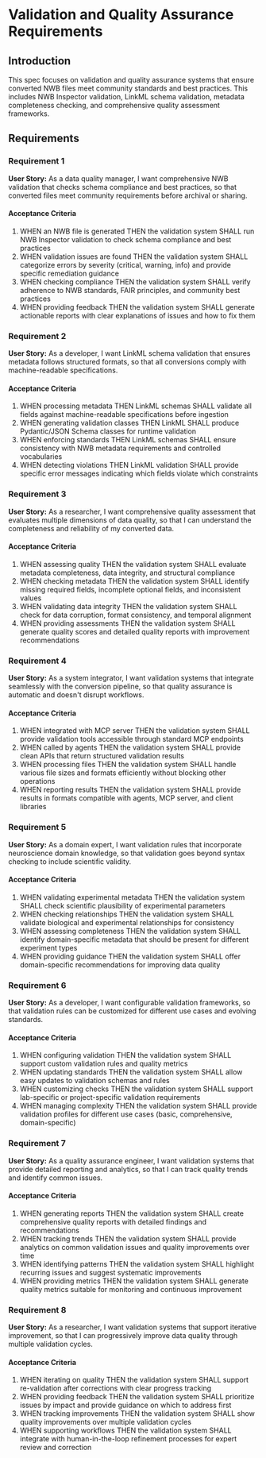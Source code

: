 # Validation and Quality Assurance Requirements

## Introduction

This spec focuses on validation and quality assurance systems that ensure
converted NWB files meet community standards and best practices. This includes
NWB Inspector validation, LinkML schema validation, metadata completeness
checking, and comprehensive quality assessment frameworks.

## Requirements

### Requirement 1

**User Story:** As a data quality manager, I want comprehensive NWB validation
that checks schema compliance and best practices, so that converted files meet
community requirements before archival or sharing.

#### Acceptance Criteria

1. WHEN an NWB file is generated THEN the validation system SHALL run NWB
   Inspector validation to check schema compliance and best practices
2. WHEN validation issues are found THEN the validation system SHALL categorize
   errors by severity (critical, warning, info) and provide specific remediation
   guidance
3. WHEN checking compliance THEN the validation system SHALL verify adherence to
   NWB standards, FAIR principles, and community best practices
4. WHEN providing feedback THEN the validation system SHALL generate actionable
   reports with clear explanations of issues and how to fix them

### Requirement 2

**User Story:** As a developer, I want LinkML schema validation that ensures
metadata follows structured formats, so that all conversions comply with
machine-readable specifications.

#### Acceptance Criteria

1. WHEN processing metadata THEN LinkML schemas SHALL validate all fields
   against machine-readable specifications before ingestion
2. WHEN generating validation classes THEN LinkML SHALL produce Pydantic/JSON
   Schema classes for runtime validation
3. WHEN enforcing standards THEN LinkML schemas SHALL ensure consistency with
   NWB metadata requirements and controlled vocabularies
4. WHEN detecting violations THEN LinkML validation SHALL provide specific error
   messages indicating which fields violate which constraints

### Requirement 3

**User Story:** As a researcher, I want comprehensive quality assessment that
evaluates multiple dimensions of data quality, so that I can understand the
completeness and reliability of my converted data.

#### Acceptance Criteria

1. WHEN assessing quality THEN the validation system SHALL evaluate metadata
   completeness, data integrity, and structural compliance
2. WHEN checking metadata THEN the validation system SHALL identify missing
   required fields, incomplete optional fields, and inconsistent values
3. WHEN validating data integrity THEN the validation system SHALL check for
   data corruption, format consistency, and temporal alignment
4. WHEN providing assessments THEN the validation system SHALL generate quality
   scores and detailed quality reports with improvement recommendations

### Requirement 4

**User Story:** As a system integrator, I want validation systems that integrate
seamlessly with the conversion pipeline, so that quality assurance is automatic
and doesn't disrupt workflows.

#### Acceptance Criteria

1. WHEN integrated with MCP server THEN the validation system SHALL provide
   validation tools accessible through standard MCP endpoints
2. WHEN called by agents THEN the validation system SHALL provide clean APIs
   that return structured validation results
3. WHEN processing files THEN the validation system SHALL handle various file
   sizes and formats efficiently without blocking other operations
4. WHEN reporting results THEN the validation system SHALL provide results in
   formats compatible with agents, MCP server, and client libraries

### Requirement 5

**User Story:** As a domain expert, I want validation rules that incorporate
neuroscience domain knowledge, so that validation goes beyond syntax checking to
include scientific validity.

#### Acceptance Criteria

1. WHEN validating experimental metadata THEN the validation system SHALL check
   scientific plausibility of experimental parameters
2. WHEN checking relationships THEN the validation system SHALL validate
   biological and experimental relationships for consistency
3. WHEN assessing completeness THEN the validation system SHALL identify
   domain-specific metadata that should be present for different experiment
   types
4. WHEN providing guidance THEN the validation system SHALL offer
   domain-specific recommendations for improving data quality

### Requirement 6

**User Story:** As a developer, I want configurable validation frameworks, so
that validation rules can be customized for different use cases and evolving
standards.

#### Acceptance Criteria

1. WHEN configuring validation THEN the validation system SHALL support custom
   validation rules and quality metrics
2. WHEN updating standards THEN the validation system SHALL allow easy updates
   to validation schemas and rules
3. WHEN customizing checks THEN the validation system SHALL support lab-specific
   or project-specific validation requirements
4. WHEN managing complexity THEN the validation system SHALL provide validation
   profiles for different use cases (basic, comprehensive, domain-specific)

### Requirement 7

**User Story:** As a quality assurance engineer, I want validation systems that
provide detailed reporting and analytics, so that I can track quality trends and
identify common issues.

#### Acceptance Criteria

1. WHEN generating reports THEN the validation system SHALL create comprehensive
   quality reports with detailed findings and recommendations
2. WHEN tracking trends THEN the validation system SHALL provide analytics on
   common validation issues and quality improvements over time
3. WHEN identifying patterns THEN the validation system SHALL highlight
   recurring issues and suggest systematic improvements
4. WHEN providing metrics THEN the validation system SHALL generate quality
   metrics suitable for monitoring and continuous improvement

### Requirement 8

**User Story:** As a researcher, I want validation systems that support
iterative improvement, so that I can progressively improve data quality through
multiple validation cycles.

#### Acceptance Criteria

1. WHEN iterating on quality THEN the validation system SHALL support
   re-validation after corrections with clear progress tracking
2. WHEN providing feedback THEN the validation system SHALL prioritize issues by
   impact and provide guidance on which to address first
3. WHEN tracking improvements THEN the validation system SHALL show quality
   improvements over multiple validation cycles
4. WHEN supporting workflows THEN the validation system SHALL integrate with
   human-in-the-loop refinement processes for expert review and correction
